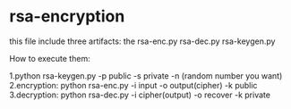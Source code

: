 # rsa-encryption

this file include three artifacts:
the rsa-enc.py rsa-dec.py rsa-keygen.py


How to execute them:


1.python rsa-keygen.py -p public -s private -n (random number you want)
2.encryption:
python rsa-enc.py -i input -o output(cipher) -k public    
3.decryption:
python rsa-dec.py -i cipher(output) -o recover -k private
